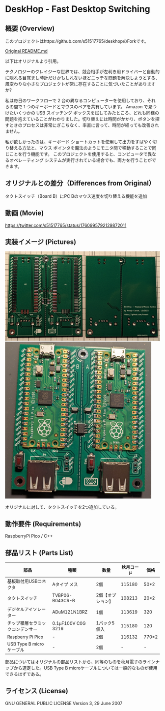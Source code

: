 # DeskHop - Fast Desktop Switching

## 概要 (Overview)

このプロジェクトはhttps://github.com/s51517765/deskhopのForkです。

[Original README.md](README_original.md)

以下はオリジナルより引用。

テクノロジーのクレイジーな世界では、競合相手が左利き用ドライバーと自動的に隠れる目覚まし時計だけかもしれないほどニッチな問題を解決しようとする、風変わりな小さなプロジェクトが常に存在することに気づいたことがありますか?

私は毎日のワークフローで 2 台の異なるコンピューターを使用しており、それらの間で 1 つのキーボードとマウスのペアを共有しています。 Amazon で見つけたいくつかの USB スイッチング ボックスを試してみたところ、どれも同様の問題を抱えていることがわかりました。切り替えには時間がかかり、ボタンを探すときのプロセスは非常にぎこちなく、率直に言って、時間が経っても改善されません。

私が欲しかったのは、キーボード ショートカットを使用して出力をすばやく切り替える方法と、マウス ポインタを魔法のようにモニタ間で移動することで同じことを行う機能です。 このプロジェクトを使用すると、コンピュータで異なるオペレーティング システムが実行されている場合でも、両方を行うことができます。

## オリジナルとの差分（Differences from Original）

タクトスイッチ（Board B）にPC Bのマウス速度を切り替える機能を追加

## 動画 (Movie)

https://twitter.com/s51517765/status/1760995792129872011

## 実装イメージ (Pictures)

<img src="img/img1.png">

<img src="img/img2.png">

オリジナルに対して、タクトスイッチを2つ追加している。

## 動作要件 (Requirements)

RaspberryPi Pico / C++

## 部品リスト (Parts List)

|部品|種類|数量|秋月コード|価格|
| ------------- | ------------- |------------- |------------- |------------- |
|基板取付用USBコネクタ|Aタイプ メス|2個|115180|50*2|
|タクトスイッチ|TVBP06-B043CR-B|2個【オプション】|108213|20*2|
|デジタルアイソレーター|ADuM121N1BRZ|1個|113619|320|
|チップ積層セラミックコンデンサー|0.1μF100V C0G 3216|1パック5個入|115180|120|
|Raspberry Pi Pico|-|2個|116132|770*2|
|USB Type B microケーブル|-|2個|-|-|

部品についてはオリジナルの部品リストから、同等のものを秋月電子のラインナップから選定した。USB Type B microケーブルについては一般的なものが使用できるはずである。

## ライセンス (License)
 GNU GENERAL PUBLIC LICENSE Version 3, 29 June 2007